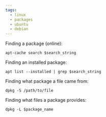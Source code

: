 ```yaml
---
tags:
  - linux
  - packages
  - ubuntu
  - debian
---
```

Finding a package (online):
```shell
apt-cache search $search_string
```

Finding an installed package:
```shell
apt list --installed | grep $search_string
```

Finding what package a file came from:
```shell
dpkg -S /path/to/file
```

Finding what files a package provides:
```shell
dpkg -L $package_name
```